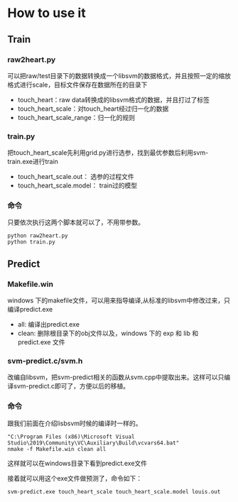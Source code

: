 # How to use it

## Train

### raw2heart.py 

可以把raw/test目录下的数据转换成一个libsvm的数据格式，并且按照一定的缩放格式进行scale，目标文件保存在数据所在的目录下

+ touch_heart：raw data转换成的libsvm格式的数据，并且打过了标签
+ touch_heart_scale：对touch_heart经过归一化的数据
+ touch_heart_scale_range：归一化的规则

### train.py 

把touch_heart_scale先利用grid.py进行选参，找到最优参数后利用svm-train.exe进行train

+ touch_heart_scale.out： 选参的过程文件
+ touch_heart_scale.model： train过的模型

### 命令

只要依次执行这两个脚本就可以了，不用带参数。
```
python raw2heart.py
python train.py
```

## Predict

### Makefile.win

windows 下的makefile文件，可以用来指导编译,从标准的libsvm中修改过来，只编译predict.exe
+ all: 编译出predict.exe
+ clean: 删除根目录下的obj文件以及，windows 下的 exp 和 lib 和 predict.exe 文件

### svm-predict.c/svm.h
改编自libsvm，把svm-predict相关的函数从svm.cpp中提取出来。这样可以只编译svm-predict.c即可了，方便以后的移植。


### 命令

跟我们前面在介绍lisbsvm时候的编译时一样的。
```
"C:\Program Files (x86)\Microsoft Visual Studio\2019\Community\VC\Auxiliary\Build\vcvars64.bat"
nmake -f Makefile.win clean all
```

这样就可以在windows目录下看到predict.exe文件

接着就可以用这个exe文件做预测了，命令如下：
```
svm-predict.exe touch_heart_scale touch_heart_scale.model louis.out
```
